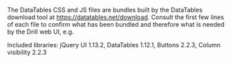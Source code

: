 The DataTables CSS and JS files are bundles built by the DataTables download
tool at https://datatables.net/download. Consult the first few lines of each
file to confirm what has been bundled and therefore what is needed by the
Drill web UI, e.g.

  Included libraries:
     jQuery UI 1.13.2, DataTables 1.12.1, Buttons 2.2.3, Column visibility 2.2.3
